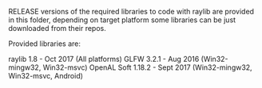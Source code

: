 RELEASE versions of the required libraries to code with raylib are provided in this folder, depending on target platform some libraries can be just downloaded from their repos.

Provided libraries are:

raylib 1.8 - Oct 2017 (All platforms)
GLFW 3.2.1 - Aug 2016 (Win32-mingw32, Win32-msvc)
OpenAL Soft 1.18.2 - Sept 2017 (Win32-mingw32, Win32-msvc, Android)
